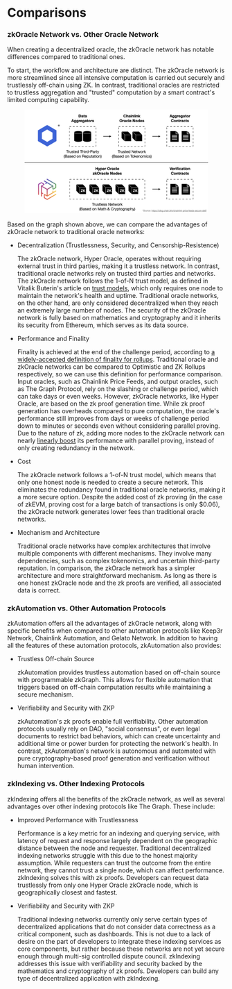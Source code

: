 # Comparisons

### zkOracle Network vs. Other Oracle Network

When creating a decentralized oracle, the zkOracle network has notable differences compared to traditional ones.

To start, the workflow and architecture are distinct. The zkOracle network is more streamlined since all intensive computation is carried out securely and trustlessly off-chain using ZK. In contrast, traditional oracles are restricted to trustless aggregation and "trusted" computation by a smart contract's limited computing capability.

<figure><img src="../.gitbook/assets/截屏2023-02-16 下午3.37.27.png" alt=""><figcaption></figcaption></figure>

Based on the graph shown above, we can compare the advantages of zkOracle network to traditional oracle networks:

*   Decentralization (Trustlessness, Security, and Censorship-Resistence)

    The zkOracle network, Hyper Oracle, operates without requiring external trust in third parties, making it a trustless network. In contrast, traditional oracle networks rely on trusted third parties and networks. The zkOracle network follows the 1-of-N trust model, as defined in Vitalik Buterin's article on [trust models](https://vitalik.ca/general/2020/08/20/trust.html), which only requires one node to maintain the network's health and uptime. Traditional oracle networks, on the other hand, are only considered decentralized when they reach an extremely large number of nodes. The security of the zkOracle network is fully based on mathematics and cryptography and it inherits its security from Ethereum, which serves as its data source.
*   Performance and Finality

    Finality is achieved at the end of the challenge period, according to [a widely-accepted definition of finality for rollups](https://twitter.com/norswap/status/1613329330410504193). Traditional oracle and zkOracle networks can be compared to Optimistic and ZK Rollups respectively, so we can use this definition for performance comparison. Input oracles, such as Chainlink Price Feeds, and output oracles, such as The Graph Protocol, rely on the slashing or challenge period, which can take days or even weeks. However, zkOracle networks, like Hyper Oracle, are based on the zk proof generation time. While zk proof generation has overheads compared to pure computation, the oracle's performance still improves from days or weeks of challenge period down to minutes or seconds even without considering parallel proving. Due to the nature of zk, adding more nodes to the zkOracle network can nearly [linearly boost](https://twitter.com/toghrulmaharram/status/1629356500555628546) its performance with parallel proving, instead of only creating redundancy in the network.
*   Cost

    The zkOracle network follows a 1-of-N trust model, which means that only one honest node is needed to create a secure network. This eliminates the redundancy found in traditional oracle networks, making it a more secure option. Despite the added cost of zk proving (in the case of zkEVM, proving cost for a large batch of transactions is only $0.06), the zkOracle network generates lower fees than traditional oracle networks.
*   Mechanism and Architecture

    Traditional oracle networks have complex architectures that involve multiple components with different mechanisms. They involve many dependencies, such as complex tokenomics, and uncertain third-party reputation. In comparison, the zkOracle network has a simpler architecture and more straightforward mechanism. As long as there is one honest zkOracle node and the zk proofs are verified, all associated data is correct.

### zkAutomation vs. Other Automation Protocols

zkAutomation offers all the advantages of zkOracle network, along with specific benefits when compared to other automation protocols like Keep3r Network, Chainlink Automation, and Gelato Network. In addition to having all the features of these automation protocols, zkAutomation also provides:

*   Trustless Off-chain Source

    zkAutomation provides trustless automation based on off-chain source with programmable zkGraph. This allows for flexible automation that triggers based on off-chain computation results while maintaining a secure mechanism.
*   Verifiability and Security with ZKP

    zkAutomation's zk proofs enable full verifiability. Other automation protocols usually rely on DAO, "social consensus", or even legal documents to restrict bad behaviors, which can create uncertainty and additional time or power burden for protecting the network's health. In contrast, zkAutomation's network is autonomous and automated with pure cryptography-based proof generation and verification without human intervention.

### zkIndexing vs. Other Indexing Protocols

zkIndexing offers all the benefits of the zkOracle network, as well as several advantages over other indexing protocols like The Graph. These include:

*   Improved Performance with Trustlessness

    Performance is a key metric for an indexing and querying service, with latency of request and response largely dependent on the geographic distance between the node and requester. Traditional decentralized indexing networks struggle with this due to the honest majority assumption. While requesters can trust the outcome from the entire network, they cannot trust a single node, which can affect performance. zkIndexing solves this with zk proofs. Developers can request data trustlessly from only one Hyper Oracle zkOracle node, which is geographically closest and fastest.
*   Verifiability and Security with ZKP

    Traditional indexing networks currently only serve certain types of decentralized applications that do not consider data correctness as a critical component, such as dashboards. This is not due to a lack of desire on the part of developers to integrate these indexing services as core components, but rather because these networks are not yet secure enough through multi-sig controlled dispute council. zkIndexing addresses this issue with verifiability and security backed by the mathematics and cryptography of zk proofs. Developers can build any type of decentralized application with zkIndexing.
